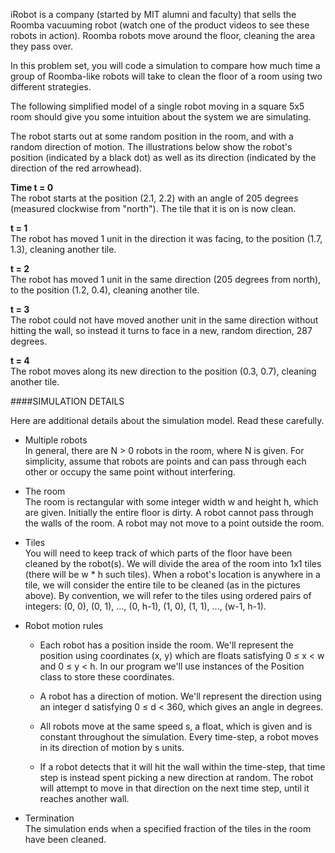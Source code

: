 iRobot is a company (started by MIT alumni and faculty) that sells the Roomba vacuuming robot (watch one of the product videos to see these robots in action). Roomba robots move around the floor, cleaning the area they pass over.

In this problem set, you will code a simulation to compare how much time a group of Roomba-like robots will take to clean the floor of a room using two different strategies.

The following simplified model of a single robot moving in a square 5x5 room should give you some intuition about the system we are simulating.

The robot starts out at some random position in the room, and with a random direction of motion. The illustrations below show the robot's position (indicated by a black dot) as well as its direction (indicated by the direction of the red arrowhead).

**Time t = 0**  
The robot starts at the position (2.1, 2.2) with an angle of 205 degrees (measured clockwise from "north"). The tile that it is on is now clean.
  
**t = 1**  
The robot has moved 1 unit in the direction it was facing, to the position (1.7, 1.3), cleaning another tile.
  
**t = 2**  
The robot has moved 1 unit in the same direction (205 degrees from north), to the position (1.2, 0.4), cleaning another tile.
  
**t = 3**  
The robot could not have moved another unit in the same direction without hitting the wall, so instead it turns to face in a new, random direction, 287 degrees.
  
**t = 4**  
The robot moves along its new direction to the position (0.3, 0.7), cleaning another tile.

####SIMULATION DETAILS

Here are additional details about the simulation model. Read these carefully.

* Multiple robots  
In general, there are N > 0 robots in the room, where N is given. For simplicity, assume that robots are points and can pass through each other or occupy the same point without interfering.

* The room  
The room is rectangular with some integer width w and height h, which are given. Initially the entire floor is dirty. A robot cannot pass through the walls of the room. A robot may not move to a point outside the room.

* Tiles  
You will need to keep track of which parts of the floor have been cleaned by the robot(s). We will divide the area of the room into 1x1 tiles (there will be w * h such tiles). When a robot's location is anywhere in a tile, we will consider the entire tile to be cleaned (as in the pictures above). By convention, we will refer to the tiles using ordered pairs of integers: (0, 0), (0, 1), ..., (0, h-1), (1, 0), (1, 1), ..., (w-1, h-1).

* Robot motion rules  
  * Each robot has a position inside the room. We'll represent the position using coordinates (x, y) which are floats satisfying 0 ≤ x < w and 0 ≤ y < h. In our program we'll use instances of the Position class to store these coordinates.

  * A robot has a direction of motion. We'll represent the direction using an integer d satisfying 0 ≤ d < 360, which gives an angle in degrees.

  * All robots move at the same speed s, a float, which is given and is constant throughout the simulation. Every time-step, a robot moves in its direction of motion by s units.

  * If a robot detects that it will hit the wall within the time-step, that time step is instead spent picking a new direction at random. The robot will attempt to move in that direction on the next time step, until it reaches another wall.

* Termination  
The simulation ends when a specified fraction of the tiles in the room have been cleaned.

